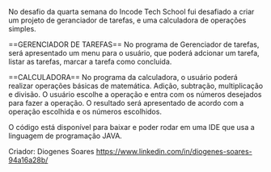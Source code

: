 No desafio da quarta semana do Incode Tech School fui desafiado a criar um
projeto de geranciador de tarefas, e uma calculadora de operações simples.

==GERENCIADOR DE TAREFAS==
No programa de Gerenciador de tarefas, será apresentado um menu para o usuário,
que poderá adcionar um tarefa, listar
as tarefas, marcar a tarefa como concluida.

==CALCULADORA==
No programa da calculadora, o usuário poderá realizar operações básicas de
matemática. Adição, subtração, multiplicação e divisão. O usuário escolhe a
operação e entra com os números desejados para fazer a operação. O resultado
será apresentado de acordo com a operação escolhida e os números escolhidos.

O código está disponível para baixar e poder rodar em uma IDE que usa a
linguagem de programação JAVA.

Criador: Diogenes Soares
https://www.linkedin.com/in/diogenes-soares-94a16a28b/

